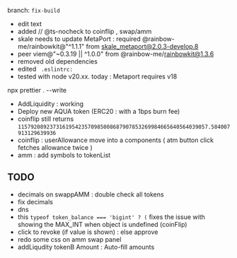 branch: `fix-build`

- edit text
- added // @ts-nocheck to coinflip , swap/amm
- skale needs to update MetaPort : required @rainbow-me/rainbowkit@"^1.1.1" from skale_metaport@2.0.3-develop.8
- peer viem@"~0.3.19 || ^1.0.0" from @rainbow-me/rainbowkit@1.3.6
- removed old dependencies
- edited ` .eslintrc:`
- tested with node v20.xx. today : Metaport requires v18

npx prettier . --write

- AddLiquidity : working
- Deploy new AQUA token (ERC20 : with a 1bps burn fee)
- coinflip still returns `115792089237316195423570985008687907853269984665640564039057.584007913129639936`
- coinflip : userAllowance move into a components ( atm button click fetches allowance twice )
- amm : add symbols to tokenList

## TODO

- decimals on swappAMM : double check all tokens
- fix decimals
- dns
- this `typeof token_balance === 'bigint' ? (` fixes the issue with showing the MAX_INT when object is undefined (coinFlip)
- <TokenApprove> click to revoke (if value is shown) : else approve
- redo some css on amm swap panel
- addLiqudity tokenB Amount : Auto-fill amounts

